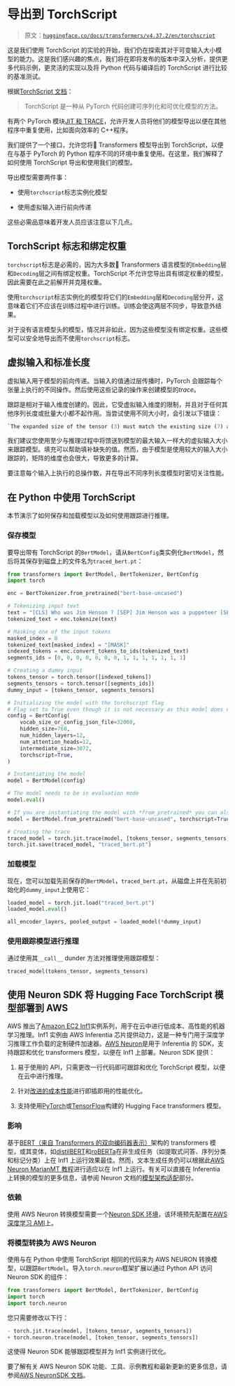 # 导出到 TorchScript

> 原文：[`huggingface.co/docs/transformers/v4.37.2/en/torchscript`](https://huggingface.co/docs/transformers/v4.37.2/en/torchscript)

这是我们使用 TorchScript 的实验的开始，我们仍在探索其对于可变输入大小模型的能力。这是我们感兴趣的焦点，我们将在即将发布的版本中深入分析，提供更多代码示例，更灵活的实现以及将 Python 代码与编译后的 TorchScript 进行比较的基准测试。

根据[TorchScript 文档](https://pytorch.org/docs/stable/jit.html)：

> TorchScript 是一种从 PyTorch 代码创建可序列化和可优化模型的方法。

有两个 PyTorch 模块[JIT 和 TRACE](https://pytorch.org/docs/stable/jit.html)，允许开发人员将他们的模型导出以便在其他程序中重复使用，比如面向效率的 C++程序。

我们提供了一个接口，允许您将🤗 Transformers 模型导出到 TorchScript，以便在与基于 PyTorch 的 Python 程序不同的环境中重复使用。在这里，我们解释了如何使用 TorchScript 导出和使用我们的模型。

导出模型需要两件事：

+   使用`torchscript`标志实例化模型

+   使用虚拟输入进行前向传递

这些必需品意味着开发人员应该注意以下几点。

## TorchScript 标志和绑定权重

`torchscript`标志是必需的，因为大多数🤗 Transformers 语言模型的`Embedding`层和`Decoding`层之间有绑定权重。TorchScript 不允许您导出具有绑定权重的模型，因此需要在此之前解开并克隆权重。

使用`torchscript`标志实例化的模型将它们的`Embedding`层和`Decoding`层分开，这意味着它们不应该在训练过程中进行训练。训练会使这两层不同步，导致意外结果。

对于没有语言模型头的模型，情况并非如此，因为这些模型没有绑定权重。这些模型可以安全地导出而不使用`torchscript`标志。

## 虚拟输入和标准长度

虚拟输入用于模型的前向传递。当输入的值通过层传播时，PyTorch 会跟踪每个张量上执行的不同操作。然后使用这些记录的操作来创建模型的*trace*。

跟踪是相对于输入维度创建的。因此，它受虚拟输入维度的限制，并且对于任何其他序列长度或批量大小都不起作用。当尝试使用不同大小时，会引发以下错误：

```py
`The expanded size of the tensor (3) must match the existing size (7) at non-singleton dimension 2`
```

我们建议您使用至少与推理过程中将馈送到模型的最大输入一样大的虚拟输入大小来跟踪模型。填充可以帮助填补缺失的值。然而，由于模型是使用较大的输入大小跟踪的，矩阵的维度也会很大，导致更多的计算。

要注意每个输入上执行的总操作数，并在导出不同序列长度模型时密切关注性能。

## 在 Python 中使用 TorchScript

本节演示了如何保存和加载模型以及如何使用跟踪进行推理。

### 保存模型

要导出带有 TorchScript 的`BertModel`，请从`BertConfig`类实例化`BertModel`，然后将其保存到磁盘上的文件名为`traced_bert.pt`：

```py
from transformers import BertModel, BertTokenizer, BertConfig
import torch

enc = BertTokenizer.from_pretrained("bert-base-uncased")

# Tokenizing input text
text = "[CLS] Who was Jim Henson ? [SEP] Jim Henson was a puppeteer [SEP]"
tokenized_text = enc.tokenize(text)

# Masking one of the input tokens
masked_index = 8
tokenized_text[masked_index] = "[MASK]"
indexed_tokens = enc.convert_tokens_to_ids(tokenized_text)
segments_ids = [0, 0, 0, 0, 0, 0, 0, 1, 1, 1, 1, 1, 1, 1]

# Creating a dummy input
tokens_tensor = torch.tensor([indexed_tokens])
segments_tensors = torch.tensor([segments_ids])
dummy_input = [tokens_tensor, segments_tensors]

# Initializing the model with the torchscript flag
# Flag set to True even though it is not necessary as this model does not have an LM Head.
config = BertConfig(
    vocab_size_or_config_json_file=32000,
    hidden_size=768,
    num_hidden_layers=12,
    num_attention_heads=12,
    intermediate_size=3072,
    torchscript=True,
)

# Instantiating the model
model = BertModel(config)

# The model needs to be in evaluation mode
model.eval()

# If you are instantiating the model with *from_pretrained* you can also easily set the TorchScript flag
model = BertModel.from_pretrained("bert-base-uncased", torchscript=True)

# Creating the trace
traced_model = torch.jit.trace(model, [tokens_tensor, segments_tensors])
torch.jit.save(traced_model, "traced_bert.pt")
```

### 加载模型

现在，您可以加载先前保存的`BertModel`，`traced_bert.pt`，从磁盘上并在先前初始化的`dummy_input`上使用它：

```py
loaded_model = torch.jit.load("traced_bert.pt")
loaded_model.eval()

all_encoder_layers, pooled_output = loaded_model(*dummy_input)
```

### 使用跟踪模型进行推理

通过使用其`__call__` dunder 方法对推理使用跟踪模型：

```py
traced_model(tokens_tensor, segments_tensors)
```

## 使用 Neuron SDK 将 Hugging Face TorchScript 模型部署到 AWS

AWS 推出了[Amazon EC2 Inf1](https://aws.amazon.com/ec2/instance-types/inf1/)实例系列，用于在云中进行低成本、高性能的机器学习推理。Inf1 实例由 AWS Inferentia 芯片提供动力，这是一种专门用于深度学习推理工作负载的定制硬件加速器。[AWS Neuron](https://awsdocs-neuron.readthedocs-hosted.com/en/latest/#)是用于 Inferentia 的 SDK，支持跟踪和优化 transformers 模型，以便在 Inf1 上部署。Neuron SDK 提供：

1.  易于使用的 API，只需更改一行代码即可跟踪和优化 TorchScript 模型，以便在云中进行推理。

1.  针对[改进的成本性能](https://awsdocs-neuron.readthedocs-hosted.com/en/latest/neuron-guide/benchmark/%3E)进行即插即用的性能优化。

1.  支持使用[PyTorch](https://awsdocs-neuron.readthedocs-hosted.com/en/latest/src/examples/pytorch/bert_tutorial/tutorial_pretrained_bert.html)或[TensorFlow](https://awsdocs-neuron.readthedocs-hosted.com/en/latest/src/examples/tensorflow/huggingface_bert/huggingface_bert.html)构建的 Hugging Face transformers 模型。

### 影响

基于[BERT（来自 Transformers 的双向编码器表示）](https://huggingface.co/docs/transformers/main/model_doc/bert)架构的 transformers 模型，或其变体，如[distilBERT](https://huggingface.co/docs/transformers/main/model_doc/distilbert)和[roBERTa](https://huggingface.co/docs/transformers/main/model_doc/roberta)在非生成任务（如提取式问答、序列分类和标记分类）上在 Inf1 上运行效果最佳。然而，文本生成任务仍可以根据此[AWS Neuron MarianMT 教程](https://awsdocs-neuron.readthedocs-hosted.com/en/latest/src/examples/pytorch/transformers-marianmt.html)进行适应以在 Inf1 上运行。有关可以直接在 Inferentia 上转换的模型的更多信息，请参阅 Neuron 文档的[模型架构适配](https://awsdocs-neuron.readthedocs-hosted.com/en/latest/neuron-guide/models/models-inferentia.html#models-inferentia)部分。

### 依赖

使用 AWS Neuron 转换模型需要一个[Neuron SDK 环境](https://awsdocs-neuron.readthedocs-hosted.com/en/latest/neuron-guide/neuron-frameworks/pytorch-neuron/index.html#installation-guide)，该环境预先配置在[AWS 深度学习 AMI](https://docs.aws.amazon.com/dlami/latest/devguide/tutorial-inferentia-launching.html)上。

### 将模型转换为 AWS Neuron

使用与在 Python 中使用 TorchScript 相同的代码来为 AWS NEURON 转换模型，以跟踪`BertModel`。导入`torch.neuron`框架扩展以通过 Python API 访问 Neuron SDK 的组件：

```py
from transformers import BertModel, BertTokenizer, BertConfig
import torch
import torch.neuron
```

您只需要修改以下行：

```py
- torch.jit.trace(model, [tokens_tensor, segments_tensors])
+ torch.neuron.trace(model, [token_tensor, segments_tensors])
```

这使得 Neuron SDK 能够跟踪模型并为 Inf1 实例进行优化。

要了解有关 AWS Neuron SDK 功能、工具、示例教程和最新更新的更多信息，请参阅[AWS NeuronSDK 文档](https://awsdocs-neuron.readthedocs-hosted.com/en/latest/index.html)。
